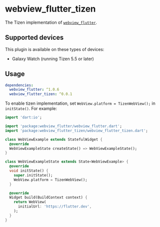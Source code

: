 
# webview_flutter_tizen

The Tizen implementation of [`webview_flutter`](https://github.com/flutter/plugins/tree/master/packages/webview_flutter).

## Supported devices

This plugin is available on these types of devices:

- Galaxy Watch (running Tizen 5.5 or later)

## Usage

```yaml
dependencies:
  webview_flutter: ^1.0.6
  webview_flutter_tizen: ^0.0.1
```

To enable tizen implementation, set `WebView.platform = TizenWebView();` in `initState()`.
For example:

```dart
import 'dart:io';

import 'package:webview_flutter/webview_flutter.dart';
import 'package:webview_flutter_tizen/webview_flutter_tizen.dart';

class WebViewExample extends StatefulWidget {
  @override
  WebViewExampleState createState() => WebViewExampleState();
}

class WebViewExampleState extends State<WebViewExample> {
  @override
  void initState() {
    super.initState();
    WebView.platform = TizenWebView();
  }

  @override
  Widget build(BuildContext context) {
    return WebView(
      initialUrl: 'https://flutter.dev',
    );
  }
}
```